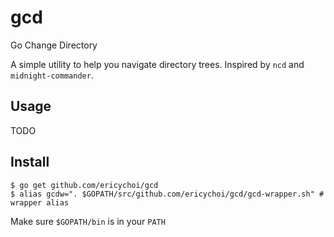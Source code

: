 # gcd
Go Change Directory

A simple utility to help you navigate directory trees. Inspired by `ncd` and `midnight-commander`.

## Usage
TODO

## Install
```
$ go get github.com/ericychoi/gcd
$ alias gcdw=". $GOPATH/src/github.com/ericychoi/gcd/gcd-wrapper.sh" # wrapper alias
```

Make sure `$GOPATH/bin` is in your `PATH`
